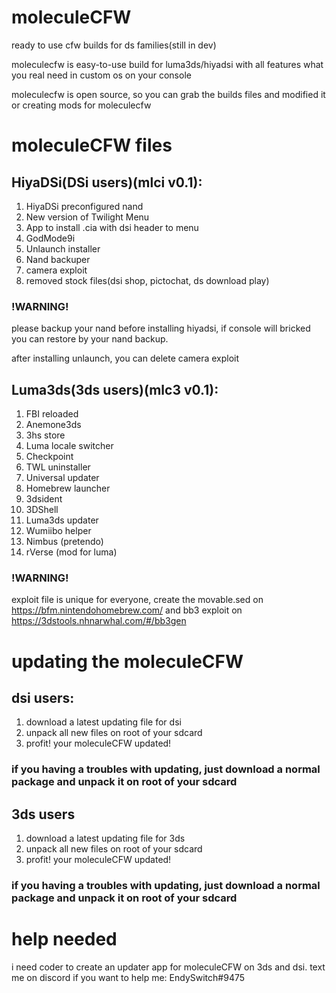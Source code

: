 # moleculeCFW
ready to use cfw builds for ds families(still in dev)

moleculecfw is easy-to-use build for luma3ds/hiyadsi with all features what you real need in custom os on your console

moleculecfw is open source, so you can grab the builds files and modified it or creating mods for moleculecfw

# moleculeCFW files

## HiyaDSi(DSi users)(mlci v0.1):

1. HiyaDSi preconfigured nand
2. New version of Twilight Menu
3. App to install .cia with dsi header to menu
4. GodMode9i
5. Unlaunch installer
6. Nand backuper
7. camera exploit
8. removed stock files(dsi shop, pictochat, ds download play)

### !WARNING!

please backup your nand before installing hiyadsi, if console will bricked you can restore by your nand backup.

after installing unlaunch, you can delete camera exploit

## Luma3ds(3ds users)(mlc3 v0.1):

1. FBI reloaded
2. Anemone3ds
3. 3hs store
4. Luma locale switcher
5. Checkpoint
6. TWL uninstaller
7. Universal updater
8. Homebrew launcher
9. 3dsident
10. 3DShell
11. Luma3ds updater
12. Wumiibo helper
13. Nimbus (pretendo)
14. rVerse (mod for luma)

### !WARNING!

exploit file is unique for everyone, create the movable.sed on https://bfm.nintendohomebrew.com/ and bb3 exploit on https://3dstools.nhnarwhal.com/#/bb3gen

# updating the moleculeCFW

## dsi users:

1. download a latest updating file for dsi
2. unpack all new files on root of your sdcard
3. profit! your moleculeCFW updated!

### if you having a troubles with updating, just download a normal package and unpack it on root of your sdcard

## 3ds users

1. download a latest updating file for 3ds
2. unpack all new files on root of your sdcard
3. profit! your moleculeCFW updated!

### if you having a troubles with updating, just download a normal package and unpack it on root of your sdcard

# help needed

i need coder to create an updater app for moleculeCFW on 3ds and dsi. text me on discord if you want to help me: EndySwitch#9475
